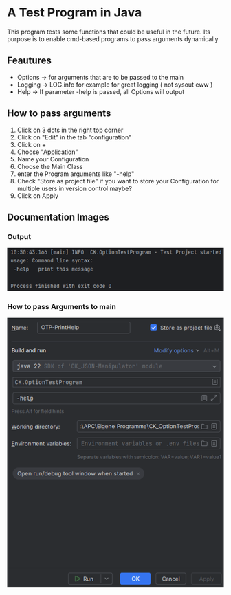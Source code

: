 # A Test Program in Java

This program tests some functions that could be useful in the future. Its purpose is to enable cmd-based programs to pass arguments dynamically

## Feautures
* Options -> for arguments that are to be passed to the main
* Logging -> LOG.info for example for great logging ( not sysout eww )
* Help -> If parameter -help is passed, all Options will output

## How to pass arguments
1. Click on 3 dots in the right top corner
2. Click on "Edit" in the tab "configuration"
3. Click on +
4. Choose "Application"
5. Name your Configuration
6. Choose the Main Class
7. enter the Program arguments like "-help"
8. Check "Store as project file" if you want to store your Configuration for multiple users in version control maybe?
9. Click on Apply


## Documentation Images

### Output
![Output Image](documentation/Output.png)

### How to pass Arguments to main
![Pass Arguments](documentation/PassingArguments.png)
